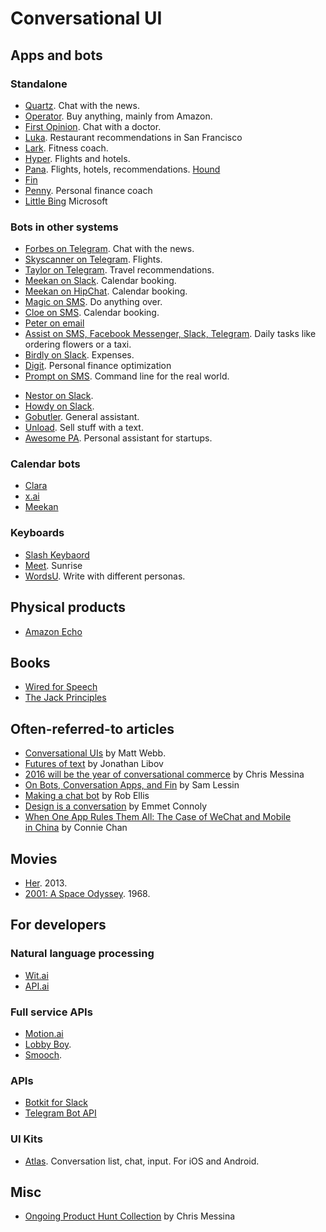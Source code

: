# Conversational UI

## Apps and bots
### Standalone
* [Quartz](http://thenextweb.com/apps/2016/02/11/quartzs-ios-app-turns-news-into-a-conversation-and-its-unlike-anything-else-youve-used/#gref). Chat with the news. 
* [Operator](https://www.operator.com/). Buy anything, mainly from Amazon. 
* [First Opinion](https://firstopinionapp.com/). Chat with a doctor. 
* [Luka](https://luka.ai/). Restaurant recommendations in San Francisco 
* [Lark](http://www.web.lark.com/#top). Fitness coach. 
* [Hyper](https://www.usehyper.com). Flights and hotels. 
* [Pana](http://pana.com). Flights, hotels, recommendations. 
[Hound](http://www.soundhound.com/hound)
* [Fin](https://www.fin.ventures/)
* [Penny](https://www.pennyapp.io/). Personal finance coach
* [Little Bing](https://en.wikipedia.org/wiki/Xiaoice) Microsoft


### Bots in other systems
* [Forbes on Telegram](http://www.forbes.com/sites/bruceupbin/2016/02/23/introducing-the-forbes-newsbot-on-telegram/#1f4e3bf13117). Chat with the news. 
* [Skyscanner on Telegram](http://codevoyagers.com/2015/11/14/the-bots-are-coming%E2%80%8B-conversational-ui-and-introducing-the-skyscanner-telegram-bot/?linkId=19155965). Flights. 
* [Taylor on Telegram](https://taylorbot.com). Travel recommendations. 
* [Meekan on Slack](https://meekan.com/slack/). Calendar booking.
* [Meekan on HipChat](https://meekan.com/hipchat/). Calendar booking. 
* [Magic on SMS](https://getmagicnow.com/). Do anything over.
* [Cloe on SMS](http://www.meetcloe.co/). Calendar booking. 
* [Peter on email](https://hirepeter.com)
* [Assist on SMS, Facebook Messenger, Slack, Telegram](http://www.assi.st/). Daily tasks like ordering flowers or a taxi. 
* [Birdly on Slack](https://slack.getbirdly.com/). Expenses. 
* [Digit](https://digit.co). Personal finance optimization
* [Prompt on SMS](http://www.promptapp.io/help). Command line for the real world. 
- [Nestor on Slack](https://www.asknestor.me).
- [Howdy on Slack](http://howdy.ai/). 
- [Gobutler](http://www.gobutlernow.com/). General assistant.
- [Unload](http://unld.it/). Sell stuff with a text.
- [Awesome PA](http://textawesome.co.uk/). Personal assistant for startups.

### Calendar bots
* [Clara](https://claralabs.com/)
* [x.ai](https://x.ai/)
* [Meekan](https://meekan.com/slack/)

### Keyboards
* [Slash Keybaord](http://tapslash.com/)
* [Meet](https://sunrise.am/meet/). Sunrise
* [WordsU](http://www.wordsu.com/). Write with different personas.

## Physical products
* [Amazon Echo](http://www.amazon.com/dp/B00X4WHP5E)

## Books
* [Wired for Speech](http://www.amazon.com/gp/product/B001949SMM/ref=dp-kindle-redirect?ie=UTF8&btkr=1)
* [The Jack Principles](http://demos.jellyvisionlab.com/downloads/The_Jack_Principles.pdf)

## Often-referred-to articles
- [Conversational UIs](http://interconnected.org/home/2015/06/16/conversational_uis) by Matt Webb.
- [Futures of text](http://whoo.ps/2015/02/23/futures-of-text) by Jonathan Libov
- [2016 will be the year of conversational commerce](https://medium.com/chris-messina/2016-will-be-the-year-of-conversational-commerce-1586e85e3991#.1lebb324y) by Chris Messina 
- [On Bots, Conversation Apps, and Fin](https://www.fin.ventures/letters/on-bots-conversational-apps-and-fin) by Sam Lessin
- [Making a chat bot](https://medium.com/@rob_ellis/creating-a-chat-bot-42861e6a2acd#.i5ytqhgmj) by Rob Ellis
- [Design is a conversation](https://blog.intercom.io/design-is-a-conversation/) by Emmet Connoly
- [When One App Rules Them All: The Case of WeChat and Mobile in China](http://a16z.com/2015/08/06/wechat-china-mobile-first/) by Connie Chan

## Movies
* [Her](http://www.imdb.com/title/tt1798709/). 2013. 
* [2001: A Space Odyssey](http://www.imdb.com/title/tt0062622/?ref_=ttqt_qt_tt). 1968. 

## For developers
### Natural language processing
* [Wit.ai](https://wit.ai/)
* [API.ai](https://api.ai/)

### Full service APIs
- [Motion.ai](http://motion.ai/)
- [Lobby Boy](http://supportkit.github.io/lobby-boy/).
- [Smooch](https://smooch.io/).   

### APIs
* [Botkit for Slack](https://github.com/howdyai/botkit)
* [Telegram Bot API](https://core.telegram.org/bots/api)

### UI Kits
* [Atlas](https://atlas.layer.com/ios). Conversation list, chat, input. For iOS and Android. 

## Misc
- [Ongoing Product Hunt Collection](https://www.producthunt.com/@chrismessina/collections/convcomm) by Chris Messina

